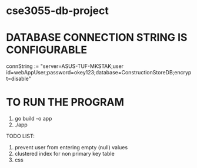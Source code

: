 # cse3055-db-project

# DATABASE CONNECTION STRING IS CONFIGURABLE
connString := "server=ASUS-TUF-MKSTAK;user id=webAppUser;password=okey123;database=ConstructionStoreDB;encrypt=disable"

# TO RUN THE PROGRAM
1) go build -o app
2) ./app


TODO LIST:
1) prevent user from entering empty (null) values
2) clustered index for non primary key table
3) css
